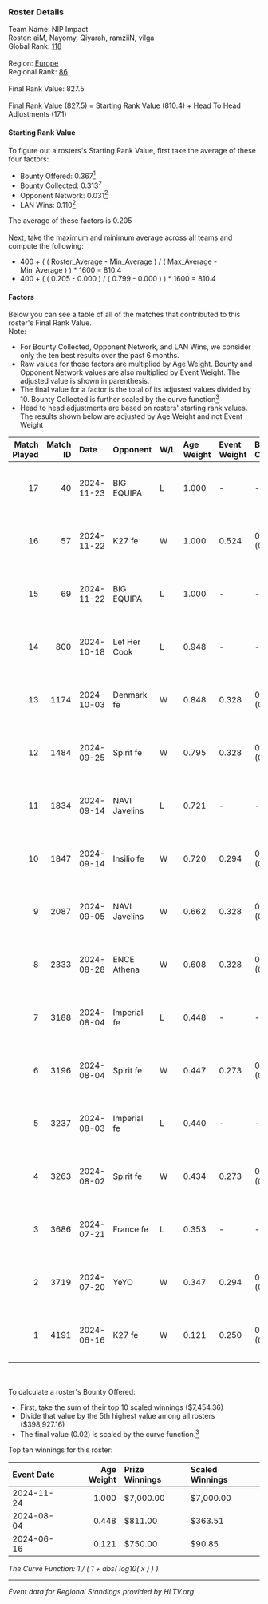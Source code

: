 ### Roster Details<br />
Team Name: NIP Impact<br />
Roster: aiM, Nayomy, Qiyarah, ramziiN, vilga<br />
Global Rank: [118](../../standings_global_2024_11_25.md)<br />
<br />
Region: [Europe]( ../../standings_europe_2024_11_25.md)<br />
Regional Rank: [86]( ../../standings_europe_2024_11_25.md)<br />
<br />
Final Rank Value:  827.5<br />
<br />
Final Rank Value (827.5) = Starting Rank Value (810.4) + Head To Head Adjustments (17.1)<br />

#### Starting Rank Value<br />
To figure out a rosters's Starting Rank Value, first take the average of these four factors:<br />
- Bounty Offered: 0.367[<sup>1</sup>](#table2)
- Bounty Collected: 0.313[<sup>2</sup>](#table1)
- Opponent Network: 0.031[<sup>2</sup>](#table1)
- LAN Wins: 0.110[<sup>2</sup>](#table1)

The average of these factors is 0.205<br />
<br />
Next, take the maximum and minimum average across all teams and compute the following:<br />
- 400 + ( ( Roster_Average - Min_Average ) / ( Max_Average - Min_Average ) ) * 1600 = 810.4
- 400 + ( ( 0.205 - 0.000 ) / ( 0.799 - 0.000 ) ) * 1600 = 810.4


#### Factors<br />
Below you can see a table of all of the matches that contributed to this roster's Final Rank Value.<br />
Note:<br />

- For Bounty Collected, Opponent Network, and LAN Wins, we consider only the ten best results over the past 6 months.
- Raw values for those factors are multiplied by Age Weight. Bounty and Opponent Network values are also multiplied by Event Weight. The adjusted value is shown in parenthesis.
- The final value for a factor is the total of its adjusted values divided by 10. Bounty Collected is further scaled by the curve function[<sup>3</sup>](#curveFunction)
- Head to head adjustments are based on rosters' starting rank values. The results shown below are adjusted by Age Weight and not Event Weight
<span id="table1"></span><br />


| Match Played | Match ID | Date       | Opponent      | W/L | Age Weight | Event Weight | Bounty Collected | Opponent Network | LAN Wins  | H2H Adj. | Roster                               |
| -: | -: | :- | :- | :- | :- | :- | :- | :- | :- | -: | :- |
|           17 |       40 | 2024-11-23 | BIG EQUIPA    | L   | 1.000      | -            | -                | -                | -         |   -14.31 | aiM, Nayomy, Qiyarah, ramziiN, vilga |
|           16 |       57 | 2024-11-22 | K27 fe        | W   | 1.000      | 0.524        | 0.015 (0.008)    | 0.188 (0.098)    | 1 (1.000) |    14.96 | aiM, Nayomy, Qiyarah, ramziiN, vilga |
|           15 |       69 | 2024-11-22 | BIG EQUIPA    | L   | 1.000      | -            | -                | -                | -         |   -14.64 | aiM, Nayomy, Qiyarah, ramziiN, vilga |
|           14 |      800 | 2024-10-18 | Let Her Cook  | L   | 0.948      | -            | -                | -                | -         |   -20.95 | aiM, Nayomy, Qiyarah, ramziiN, vilga |
|           13 |     1174 | 2024-10-03 | Denmark fe    | W   | 0.848      | 0.328        | 0.015 (0.004)    | 0.125 (0.035)    | 0 (0.000) |    10.69 | aiM, Nayomy, Qiyarah, ramziiN, vilga |
|           12 |     1484 | 2024-09-25 | Spirit fe     | W   | 0.795      | 0.328        | 0.008 (0.002)    | 0.148 (0.039)    | 0 (0.000) |     7.35 | aiM, Nayomy, Qiyarah, ramziiN, vilga |
|           11 |     1834 | 2024-09-14 | NAVI Javelins | L   | 0.721      | -            | -                | -                | -         |    -1.88 | aiM, Nayomy, Qiyarah, ramziiN, vilga |
|           10 |     1847 | 2024-09-14 | Insilio fe    | W   | 0.720      | 0.294        | 0.002 (0.000)    | 0.022 (0.005)    | 0 (0.000) |     6.46 | aiM, Nayomy, Qiyarah, ramziiN, vilga |
|            9 |     2087 | 2024-09-05 | NAVI Javelins | W   | 0.662      | 0.328        | 0.214 (0.047)    | 0.399 (0.087)    | 0 (0.000) |    19.38 | aiM, Nayomy, Qiyarah, ramziiN, vilga |
|            8 |     2333 | 2024-08-28 | ENCE Athena   | W   | 0.608      | 0.328        | 0.003 (0.001)    | 0.018 (0.004)    | 0 (0.000) |     4.61 | aiM, Nayomy, Qiyarah, ramziiN, vilga |
|            7 |     3188 | 2024-08-04 | Imperial fe   | L   | 0.448      | -            | -                | -                | -         |    -2.20 | aiM, Nayomy, Qiyarah, ramziiN, vilga |
|            6 |     3196 | 2024-08-04 | Spirit fe     | W   | 0.447      | 0.273        | 0.008 (0.001)    | 0.148 (0.018)    | 0 (0.000) |     4.69 | aiM, Nayomy, Qiyarah, ramziiN, vilga |
|            5 |     3237 | 2024-08-03 | Imperial fe   | L   | 0.440      | -            | -                | -                | -         |    -2.16 | aiM, Nayomy, Qiyarah, ramziiN, vilga |
|            4 |     3263 | 2024-08-02 | Spirit fe     | W   | 0.434      | 0.273        | 0.008 (0.001)    | 0.148 (0.017)    | 0 (0.000) |     4.52 | aiM, Nayomy, Qiyarah, ramziiN, vilga |
|            3 |     3686 | 2024-07-21 | France fe     | L   | 0.353      | -            | -                | -                | -         |    -2.64 | aiM, Nayomy, Qiyarah, ramziiN, vilga |
|            2 |     3719 | 2024-07-20 | YeYO          | W   | 0.347      | 0.294        | 0.000 (0.000)    | 0.000 (0.000)    | 0 (0.000) |     1.63 | aiM, Nayomy, Qiyarah, ramziiN, vilga |
|            1 |     4191 | 2024-06-16 | K27 fe        | W   | 0.121      | 0.250        | 0.015 (0.000)    | 0.188 (0.006)    | 0 (0.000) |     1.61 | aiM, Nayomy, Qiyarah, ramziiN, vilga |

<br />
<span id="table2"></span><br />
To calculate a roster's Bounty Offered:<br />

- First, take the sum of their top 10 scaled winnings ($7,454.36)
- Divide that value by the 5th highest value among all rosters ($398,927.16)
- The final value (0.02) is scaled by the curve function.[<sup>3</sup>](#curveFunction)

Top ten winnings for this roster:<br />

| Event Date | Age Weight | Prize Winnings | Scaled Winnings |
| :- | -: | :- | :- |
| 2024-11-24 |      1.000 | $7,000.00      | $7,000.00       |
| 2024-08-04 |      0.448 | $811.00        | $363.51         |
| 2024-06-16 |      0.121 | $750.00        | $90.85          |


<span id="curveFunction"></span>_The Curve Function: 1 / ( 1 + abs( log10( x ) ) )_<br />

---
_Event data for Regional Standings provided by HLTV.org_<br />
